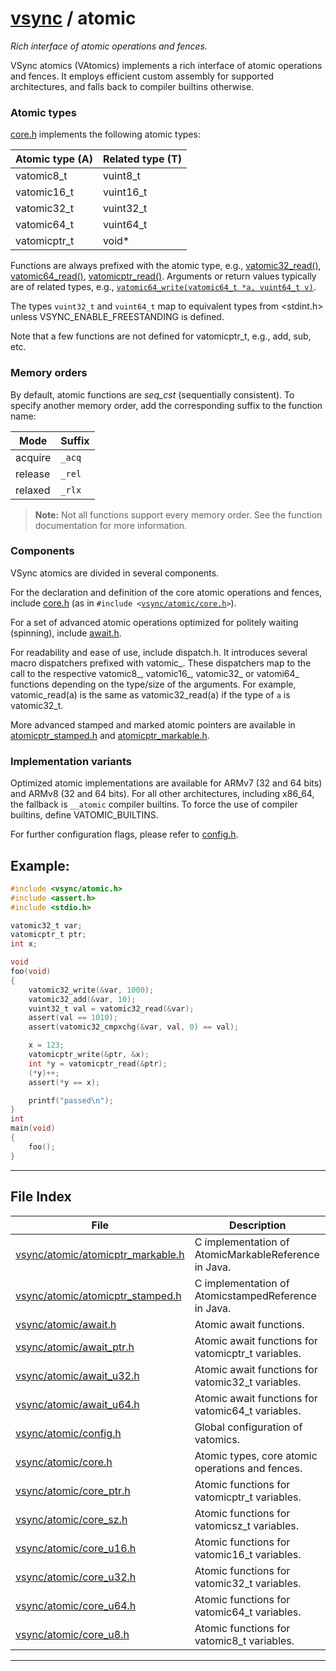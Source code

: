 #  [vsync](../README.md) / atomic
_Rich interface of atomic operations and fences._ 

VSync atomics (VAtomics) implements a rich interface of atomic operations and fences. It employs efficient custom assembly for supported architectures, and falls back to compiler builtins otherwise.

### Atomic types

[core.h](core.h.md) implements the following atomic types:



| Atomic type (A)   |Related type (T)    |
| --- | --- |
| vatomic8_t   |vuint8_t    |
| vatomic16_t   |vuint16_t    |
| vatomic32_t   |vuint32_t    |
| vatomic64_t   |vuint64_t    |
| vatomicptr_t   |void*   |



Functions are always prefixed with the atomic type, e.g., [vatomic32_read()](core_u32.h.md#function-vatomic32_read), [vatomic64_read()](core_u64.h.md#function-vatomic64_read), [vatomicptr_read()](core_ptr.h.md#function-vatomicptr_read). Arguments or return values typically are of related types, e.g., [`vatomic64_write(vatomic64_t *a, vuint64_t v)`](core_u64.h.md#function-vatomic64_write).

The types `vuint32_t` and `vuint64_t` map to equivalent types from <stdint.h> unless VSYNC_ENABLE_FREESTANDING is defined.

Note that a few functions are not defined for vatomicptr_t, e.g., add, sub, etc.

### Memory orders

By default, atomic functions are _seq_cst_ (sequentially consistent). To specify another memory order, add the corresponding suffix to the function name:



| Mode   |Suffix    |
| --- | --- |
| acquire   |`_acq`    |
| release   |`_rel`    |
| relaxed   |`_rlx`   |



> **Note:** Not all functions support every memory order. See the function documentation for more information.

### Components

VSync atomics are divided in several components.

For the declaration and definition of the core atomic operations and fences, include [core.h](core.h.md) (as in `#include <`[`vsync/atomic/core.h`](core.h.md)`>`).

For a set of advanced atomic operations optimized for politely waiting (spinning), include [await.h](await.h.md).

For readability and ease of use, include dispatch.h. It introduces several macro dispatchers prefixed with vatomic_. These dispatchers map to the call to the respective vatomic8_, vatomic16_, vatomic32_ or vatomi64_ functions depending on the type/size of the arguments. For example, vatomic_read(a) is the same as vatomic32_read(a) if the type of `a` is vatomic32_t.

More advanced stamped and marked atomic pointers are available in [atomicptr_stamped.h](atomicptr_stamped.h.md) and [atomicptr_markable.h](atomicptr_markable.h.md).

### Implementation variants

Optimized atomic implementations are available for ARMv7 (32 and 64 bits) and ARMv8 (32 and 64 bits). For all other architectures, including x86_64, the fallback is `__atomic` compiler builtins. To force the use of compiler builtins, define VATOMIC_BUILTINS.

For further configuration flags, please refer to [config.h](config.h.md).


## Example:



```c
#include <vsync/atomic.h>
#include <assert.h>
#include <stdio.h>

vatomic32_t var;
vatomicptr_t ptr;
int x;

void
foo(void)
{
    vatomic32_write(&var, 1000);
    vatomic32_add(&var, 10);
    vuint32_t val = vatomic32_read(&var);
    assert(val == 1010);
    assert(vatomic32_cmpxchg(&var, val, 0) == val);

    x = 123;
    vatomicptr_write(&ptr, &x);
    int *y = vatomicptr_read(&ptr);
    (*y)++;
    assert(*y == x);

    printf("passed\n");
}
int
main(void)
{
    foo();
}
```

 

---
## File Index


| File|Description|
| --- | --- |
| [vsync/atomic/atomicptr_markable.h](atomicptr_markable.h.md)|C implementation of AtomicMarkableReference in Java. |
| [vsync/atomic/atomicptr_stamped.h](atomicptr_stamped.h.md)|C implementation of AtomicstampedReference in Java. |
| [vsync/atomic/await.h](await.h.md)|Atomic await functions. |
| [vsync/atomic/await_ptr.h](await_ptr.h.md)|Atomic await functions for vatomicptr_t variables. |
| [vsync/atomic/await_u32.h](await_u32.h.md)|Atomic await functions for vatomic32_t variables. |
| [vsync/atomic/await_u64.h](await_u64.h.md)|Atomic await functions for vatomic64_t variables. |
| [vsync/atomic/config.h](config.h.md)|Global configuration of vatomics. |
| [vsync/atomic/core.h](core.h.md)|Atomic types, core atomic operations and fences. |
| [vsync/atomic/core_ptr.h](core_ptr.h.md)|Atomic functions for vatomicptr_t variables. |
| [vsync/atomic/core_sz.h](core_sz.h.md)|Atomic functions for vatomicsz_t variables. |
| [vsync/atomic/core_u16.h](core_u16.h.md)|Atomic functions for vatomic16_t variables. |
| [vsync/atomic/core_u32.h](core_u32.h.md)|Atomic functions for vatomic32_t variables. |
| [vsync/atomic/core_u64.h](core_u64.h.md)|Atomic functions for vatomic64_t variables. |
| [vsync/atomic/core_u8.h](core_u8.h.md)|Atomic functions for vatomic8_t variables. |


---
